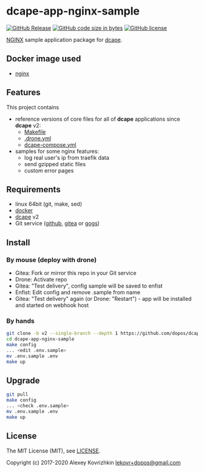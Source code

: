 # dcape-app-nginx-sample

[![GitHub Release][1]][2] [![GitHub code size in bytes][3]]() [![GitHub license][4]][5]

[1]: https://img.shields.io/github/release/dopos/dcape-app-nginx-sample.svg
[2]: https://github.com/dopos/dcape-app-nginx-sample/releases
[3]: https://img.shields.io/github/languages/code-size/dopos/dcape-app-nginx-sample.svg
[4]: https://img.shields.io/github/license/dopos/dcape-app-nginx-sample.svg
[5]: LICENSE

[NGINX](http://nginx.org/) sample application package for [dcape](https://github.com/dopos/dcape).

## Docker image used

* [nginx](https://hub.docker.com/_/nginx)

## Features

This project contains

* reference versions of core files for all of **dcape** applications since **dcape** v2:
  * [Makefile](Makefile)
  * [.drone.yml](.drone.yml)
  * [dcape-compose.yml](dcape-compose.yml)
* samples for some nginx features:
  * log real user's ip from traefik data
  * send gzipped static files
  * custom error pages

## Requirements

* linux 64bit (git, make, sed)
* [docker](http://docker.io)
* [dcape](https://github.com/dopos/dcape) v2
* Git service ([github](https://github.com), [gitea](https://gitea.io) or [gogs](https://gogs.io))

## Install

### By mouse (deploy with drone)

* Gitea: Fork or mirror this repo in your Git service
* Drone: Activate repo
* Gitea: "Test delivery", config sample will be saved to enfist
* Enfist: Edit config and remove .sample from name
* Gitea: "Test delivery" again (or Drone: "Restart") - app will be installed and started on webhook host

### By hands

```bash
git clone -b v2 --single-branch --depth 1 https://github.com/dopos/dcape-app-nginx-sample.git
cd dcape-app-nginx-sample
make config
... <edit .env.sample>
mv .env.sample .env
make up
```

## Upgrade

```bash
git pull
make config
... <check .env.sample>
mv .env.sample .env
make up
```

## License

The MIT License (MIT), see [LICENSE](LICENSE).

Copyright (c) 2017-2020 Alexey Kovrizhkin <lekovr+dopos@gmail.com>
